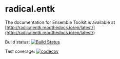 # radical.entk

The documentation for Ensemble Toolkit is available at 
[http://radicalentk.readthedocs.io/en/latest/](http://radicalentk.readthedocs.io/en/latest/)


Build status: [![Build Status](https://jenkins.radical-project.org/job/radical.entk/badge/icon)](https://jenkins.radical-project.org/job/radical.entk/)

Test coverage: [![codecov](https://codecov.io/gh/radical-cybertools/radical.entk/branch/master/graph/badge.svg)](https://codecov.io/gh/radical-cybertools/radical.entk)

<!-- coverage run --source $VENV/lib/python2.7/site-packages/radical/entk -m pytest -vvv $LOC/radical.entk/tests -->
<!-- coverage html -->